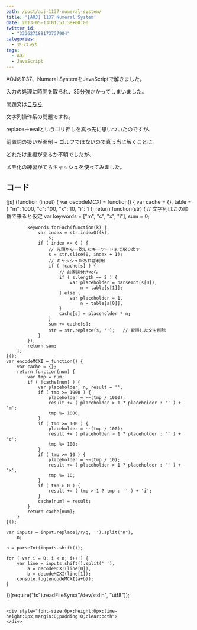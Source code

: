 ```yaml
---
path: /post/aoj-1137-numeral-system/
title: '[AOJ] 1137 Numeral System'
date: 2013-05-13T01:53:38+00:00
twitter_id:
  - "333627188173737984"
categories:
  - やってみた
tags:
  - AOJ
  - JavaScript
---
```

AOJの1137、Numeral SystemをJavaScriptで解きました。
  
入力の処理に時間を取られ、35分強かかってしまいました。

問題文は[こちら](http://judge.u-aizu.ac.jp/onlinejudge/description.jsp?id=1137&lang=jp)

<!--more-->

文字列操作系の問題ですね。

replace＋evalというゴリ押しを真っ先に思いついたのですが、
  
前置詞の扱いが面倒 + ゴルフではないので真っ当に解くことに。

どれだけ重複が来るか不明でしたが、
  
メモ化の練習がてらキャッシュを使ってみました。

コード
----------------------------------------

\[js\] (function (input) { var decodeMCXI = function() { var cache = {}, table = { "m": 1000, "c": 100, "x": 10, "i": 1 }; return function(str) { // 文字列はこの順番で来ると仮定 var keywords = ["m", "c", "x", "i"], sum = 0;

            keywords.forEach(function(k) {
                var index = str.indexOf(k),
                    s;
                if ( index >= 0 ) {
                    // 先頭から一致したキーワードまで取り出す
                    s = str.slice(0, index + 1);
                    // キャッシュがあれば利用
                    if ( !cache[s] ) {
                        // 前置詞付きなら
                        if ( s.length == 2 ) {
                            var placeholder = parseInt(s[0]),
                                n = table[s[1]];
                        } else {
                            var placeholder = 1,
                                n = table[s[0]];
                        }
                        cache[s] = placeholder * n;
                    }
                    sum += cache[s];
                    str = str.replace(s, '');   // 取得した文を削除
                }
            });
            return sum;
        };
    }();
    var encodeMCXI = function() {
        var cache = {};
        return function(num) {
            var tmp = num;
            if ( !cache[num] ) {
                var placeholder, n, result = '';
                if ( tmp >= 1000 ) {
                    placeholder = ~~(tmp / 1000);
                    result += ( placeholder > 1 ? placeholder : '' ) + 'm';
                    tmp %= 1000;
                }
                if ( tmp >= 100 ) {
                    placeholder = ~~(tmp / 100);
                    result += ( placeholder > 1 ? placeholder : '' ) + 'c';
                    tmp %= 100;
                }
                if ( tmp >= 10 ) {
                    placeholder = ~~(tmp / 10);
                    result += ( placeholder > 1 ? placeholder : '' ) + 'x';
                    tmp %= 10;
                }
                if ( tmp > 0 ) {
                    result += ( tmp > 1 ? tmp : '' ) + 'i';
                }
                cache[num] = result;
            }
            return cache[num];
        }
    }();
    
    var inputs = input.replace(/r/g, '').split("n"),
        n;
    
    n = parseInt(inputs.shift());
    
    for ( var i = 0; i < n; i++ ) {
        var line = inputs.shift().split(' '),
            a = decodeMCXI(line[0]),
            b = decodeMCXI(line[1]);
        console.log(encodeMCXI(a+b));
    }
    

})(require("fs").readFileSync("/dev/stdin", "utf8")); 
```

<div style="font-size:0px;height:0px;line-height:0px;margin:0;padding:0;clear:both">
</div>